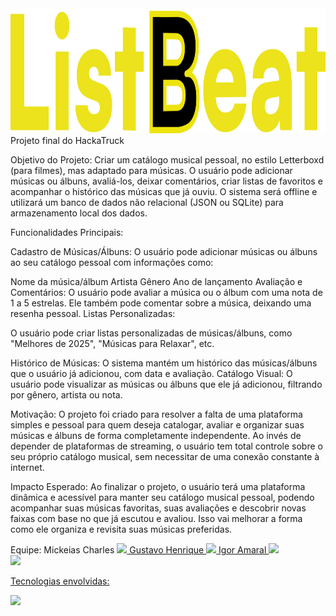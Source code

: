 <div> 
  <img height="200cm" src="Letring Logo.png"/>
</div>
Projeto final do HackaTruck

Objetivo do Projeto: Criar um catálogo musical pessoal, no estilo Letterboxd (para filmes), mas adaptado para músicas. O usuário pode adicionar músicas ou álbuns, avaliá-los, deixar comentários, criar listas de favoritos e acompanhar o histórico das músicas que já ouviu. O sistema será offline e utilizará um banco de dados não relacional (JSON ou SQLite) para armazenamento local dos dados.

Funcionalidades Principais:

Cadastro de Músicas/Álbuns: O usuário pode adicionar músicas ou álbuns ao seu catálogo pessoal com informações como:

Nome da música/álbum
Artista
Gênero
Ano de lançamento
Avaliação e Comentários:
O usuário pode avaliar a música ou o álbum com uma nota de 1 a 5 estrelas.
Ele também pode comentar sobre a música, deixando uma resenha pessoal.
Listas Personalizadas:

O usuário pode criar listas personalizadas de músicas/álbuns, como "Melhores de 2025", "Músicas para Relaxar", etc.

Histórico de Músicas: O sistema mantém um histórico das músicas/álbuns que o usuário já adicionou, com data e avaliação. Catálogo Visual: O usuário pode visualizar as músicas ou álbuns que ele já adicionou, filtrando por gênero, artista ou nota.

Motivação: O projeto foi criado para resolver a falta de uma plataforma simples e pessoal para quem deseja catalogar, avaliar e organizar suas músicas e álbuns de forma completamente independente. Ao invés de depender de plataformas de streaming, o usuário tem total controle sobre o seu próprio catálogo musical, sem necessitar de uma conexão constante à internet.

Impacto Esperado: Ao finalizar o projeto, o usuário terá uma plataforma dinâmica e acessível para manter seu catálogo musical pessoal, podendo acompanhar suas músicas favoritas, suas avaliações e descobrir novas faixas com base no que já escutou e avaliou. Isso vai melhorar a forma como ele organiza e revisita suas músicas preferidas.

<div>
Equipe:
  Mickeias Charles
  <a href="https://www.linkedin.com/in/mickeiascharles/">
  <img height="50cm" src="https://brandlogos.net/wp-content/uploads/2016/06/linkedin-logo.png"/>
  Gustavo Henrique
  <a href="https://www.linkedin.com/in/gustavo-henrique-0a737229b/">
  <img height="50cm" src="https://brandlogos.net/wp-content/uploads/2016/06/linkedin-logo.png"/>
  Igor Amaral
  <a href="https://www.linkedin.com/in/igor-amaral-ferreira-16270a305/">
  <img height="50cm" src="https://brandlogos.net/wp-content/uploads/2016/06/linkedin-logo.png"/>
</div>
    
<div> 
  <img height="200cm" src="[https://github-readme-stats.vercel.app/api?username=mickeiascharles&theme=dark&show_icons=true&hide_border=true&count_private=true](https://i.postimg.cc/Xqv4KGtw/Letring-Logo.png)"/>
</div>
    
Tecnologias envolvidas: 
<div>  
  <img height="35cm" src="[https://img.icons8.com/?size=512&id=40670&format=png](https://swiftwithmajid.com/public/swiftui.png)"/>
</div>
